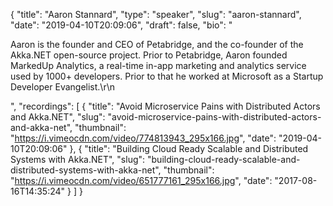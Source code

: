 {
  "title": "Aaron Stannard",
  "type": "speaker",
  "slug": "aaron-stannard",
  "date": "2019-04-10T20:09:06",
  "draft": false,
  "bio": "<p>Aaron is the founder and CEO of Petabridge, and the co-founder of the Akka.NET open-source project. Prior to Petabridge, Aaron founded MarkedUp Analytics, a real-time in-app marketing and analytics service used by 1000+ developers. Prior to that he worked at Microsoft as a Startup Developer Evangelist.\r\n</p>",
  "recordings": [
    {
      "title": "Avoid Microservice Pains with Distributed Actors and Akka.NET",
      "slug": "avoid-microservice-pains-with-distributed-actors-and-akka-net",
      "thumbnail": "https://i.vimeocdn.com/video/774813943_295x166.jpg",
      "date": "2019-04-10T20:09:06"
    },
    {
      "title": "Building Cloud Ready Scalable and Distributed Systems with Akka.NET",
      "slug": "building-cloud-ready-scalable-and-distributed-systems-with-akka-net",
      "thumbnail": "https://i.vimeocdn.com/video/651777161_295x166.jpg",
      "date": "2017-08-16T14:35:24"
    }
  ]
}